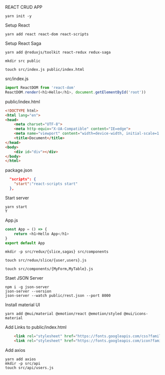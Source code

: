 REACT CRUD APP
```
yarn init -y
```
Setup React
```
yarn add react react-dom react-scripts
```
Setup React Saga
```
yarn add @reduxjs/toolkit react-redux redux-saga
```

```
mkdir src public
```

```
touch src/index.js public/index.html
```

src/index.js
```js
import ReactDOM from 'react-dom'
ReactDOM.render(<h1>Hello</h1>, document.getElementById('root'))
```
public/index.html
```html
<!DOCTYPE html>
<html lang="en">
<head>
    <meta charset="UTF-8">
    <meta http-equiv="X-UA-Compatible" content="IE=edge">
    <meta name="viewport" content="width=device-width, initial-scale=1.0">
    <title>Document</title>
</head>
<body>
    <div id="div"></div>
</body>
</html>
```
package.json
```json
  "scripts": {
    "start":"react-scripts start"
  },
```
Start server

```
yarn start 
Y
```

App.js
```js
const App = () => {
    return <h1>Hello App</h1>
}
export default App
```

```
mkdir -p src/redux/{slice,sagas} src/components
```

```
touch src/redux/slice/{user,users}.js
```

```
touch src/components/{MyForm,MyTable}.js
```

Staet JSON Server
```
npm i -g json-server
json-server --version
json-server --watch public/rest.json --port 8000
```
Install material UI
```
yarn add @mui/material @emotion/react @emotion/styled @mui/icons-material

```
Add Links to public/index.html
```html
    <link rel="stylesheet" href="https://fonts.googleapis.com/css?family=Roboto:300,400,500,700&display=swap" />
    <link rel="stylesheet" href="https://fonts.googleapis.com/icon?family=Material+Icons" />
```
Add axios
```
yarn add axios
mkdir -p src/api
touch src/api/users.js
```
